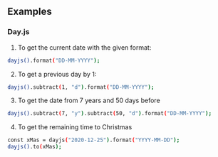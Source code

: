 ## Examples

### Day.js
1. To get the current date with the given format:
```sh
dayjs().format("DD-MM-YYYY");
```
2. To get a previous day by 1:
```sh
dayjs().subtract(1, "d").format("DD-MM-YYYY");
```
3. To get the date from 7 years and 50 days before
```sh
dayjs().subtract(7, "y").subtract(50, "d").format("DD-MM-YYYY");
``` 
4. To get the remaining time to Christmas
```sh
const xMas = dayjs("2020-12-25").format("YYYY-MM-DD");
dayjs().to(xMas);
```